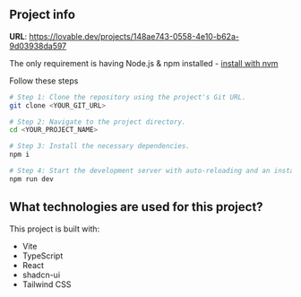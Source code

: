 ## Project info

**URL**: https://lovable.dev/projects/148ae743-0558-4e10-b62a-9d03938da597

The only requirement is having Node.js & npm installed - [install with nvm](https://github.com/nvm-sh/nvm#installing-and-updating)

Follow these steps

```sh
# Step 1: Clone the repository using the project's Git URL.
git clone <YOUR_GIT_URL>

# Step 2: Navigate to the project directory.
cd <YOUR_PROJECT_NAME>

# Step 3: Install the necessary dependencies.
npm i

# Step 4: Start the development server with auto-reloading and an instant preview.
npm run dev
```
## What technologies are used for this project?

This project is built with:

- Vite
- TypeScript
- React
- shadcn-ui
- Tailwind CSS

